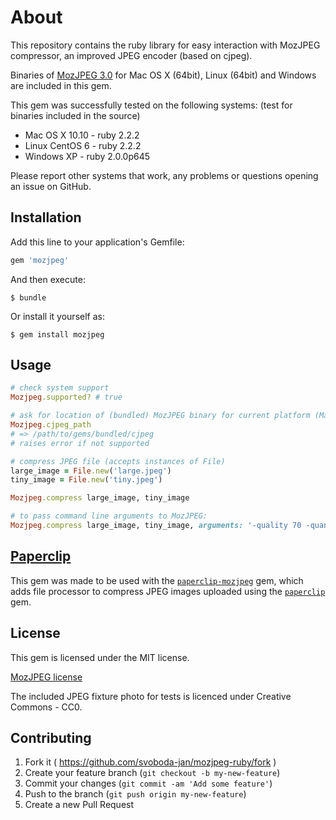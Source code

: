 # About

This repository contains the ruby library for easy interaction with MozJPEG compressor, an improved JPEG encoder (based on cjpeg).

Binaries of [MozJPEG 3.0](https://boomswaggerboom.wordpress.com/2014/12/30/mozjpeg-3-0-released/) for Mac OS X (64bit), Linux (64bit) and Windows are included in this gem.

This gem was successfully tested on the following systems: (test for binaries included in the source)

* Mac OS X 10.10 - ruby 2.2.2
* Linux CentOS 6 - ruby 2.2.2
* Windows XP - ruby 2.0.0p645

Please report other systems that work, any problems or questions opening an issue on GitHub.

## Installation

Add this line to your application's Gemfile:

```ruby
gem 'mozjpeg'
```

And then execute:

    $ bundle

Or install it yourself as:

    $ gem install mozjpeg

## Usage

```ruby
# check system support
Mozjpeg.supported? # true

# ask for location of (bundled) MozJPEG binary for current platform (Mac, Linux, Win)
Mozjpeg.cjpeg_path
# => /path/to/gems/bundled/cjpeg
# raises error if not supported

# compress JPEG file (accepts instances of File)
large_image = File.new('large.jpeg')
tiny_image = File.new('tiny.jpeg')

Mozjpeg.compress large_image, tiny_image

# to pass command line arguments to MozJPEG:
Mozjpeg.compress large_image, tiny_image, arguments: '-quality 70 -quant-table 2 -notrellis')

```

## [Paperclip](https://github.com/thoughtbot/paperclip)

This gem was made to be used with the [`paperclip-mozjpeg`](https://github.com/svoboda-jan/paperclip-mozjpeg) gem, which adds file processor to compress JPEG images uploaded using the [`paperclip`](https://github.com/thoughtbot/paperclip) gem.

## License

This gem is licensed under the MIT license.

[MozJPEG license](https://github.com/mozilla/mozjpeg/blob/master/LICENSE.txt)

The included JPEG fixture photo for tests is licenced under Creative Commons - CC0.

## Contributing

1. Fork it ( https://github.com/svoboda-jan/mozjpeg-ruby/fork )
2. Create your feature branch (`git checkout -b my-new-feature`)
3. Commit your changes (`git commit -am 'Add some feature'`)
4. Push to the branch (`git push origin my-new-feature`)
5. Create a new Pull Request
